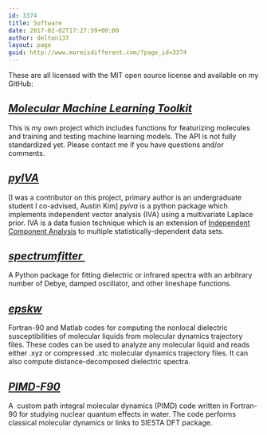 ```yaml
---
id: 3374
title: Software
date: 2017-02-02T17:27:59+00:00
author: delton137
layout: page
guid: http://www.moreisdifferent.com/?page_id=3374
---
```


These are all licensed with the MIT open source license and available on my GitHub:

## *<a href="https://github.com/delton137/mmltoolkit"> Molecular Machine Learning Toolkit</a>*
This is my own project which includes functions for featurizing molecules and training and testing machine learning models. The API is not fully standardized yet. Please contact me if you have questions and/or comments.

## *<a href="https://github.com/zoisboukouvalas/pyiva">pyIVA</a>*
[I was a contributor on this project, primary author is an undergraduate student I co-advised, Austin Kim] *pyiva* is a python package which implements independent vector analysis (IVA) using a multivariate Laplace prior. IVA is a data fusion technique which is an extension of <a href="https://en.wikipedia.org/wiki/Independent_component_analysis">Independent Component Analysis<a> to  multiple statistically-dependent data sets.

## *<a href="https://github.com/delton137/spectrumfitter">spectrumfitter </a>*
A Python package for fitting dielectric or infrared spectra with an arbitrary number of Debye, damped oscillator, and other lineshape functions.

## *<a href="https://github.com/delton137/epskw">epskw</a>*
Fortran-90 and Matlab codes for computing the nonlocal dielectric susceptibilities of molecular liquids from molecular dynamics trajectory files. These codes can be used to analyze any molecular liquid and reads either .xyz or compressed .xtc molecular dynamics trajectory files. It can also compute distance-decomposed dielectric spectra.

## *<a href="https://github.com/delton137/PIMD-F90">PIMD-F90</a>*
A  custom path integral molecular dynamics (PIMD) code written in Fortran-90 for studying nuclear quantum effects in water. The code performs classical molecular dynamics or links to SIESTA DFT package.
